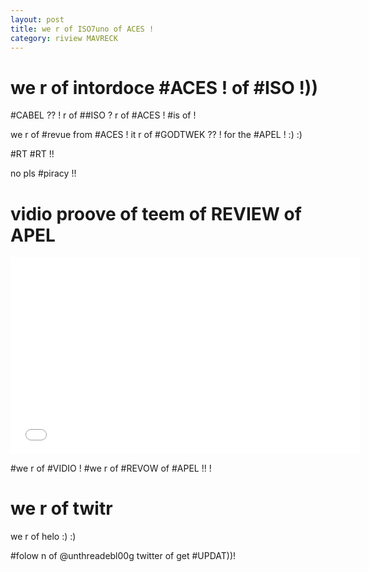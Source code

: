 ```yaml
---
layout: post
title: we r of ISO7uno of ACES !
category: riview MAVRECK
---
```


# we r of intordoce #ACES ! of #ISO !))

#CABEL ?? ! r of ##ISO ? r of #ACES ! #is of !

we r of #revue from #ACES ! it r of #GODTWEK ?? ! for the #APEL ! :) :)

#RT #RT !!

no pls #piracy !!

# vidio proove of teem of REVIEW of APEL

<iframe width="560" height="315" src="//www.youtube.com/embed/3szxNVjB_3M?rel=0" frameborder="0" allowfullscreen></iframe>

\#we r of #VIDIO ! #we r of #REVOW of #APEL !! !

# we r of twitr 

we r of helo :) :)

\#folow n of @unthreadebl00g twitter of get #UPDAT))!
